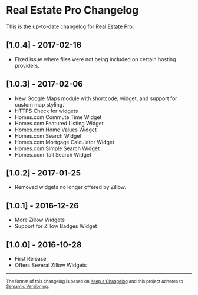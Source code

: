 # Real Estate Pro Changelog
This is the up-to-date changelog for [Real Estate Pro](https://wordpress.org/plugins/re-pro/).
## [1.0.4] - 2017-02-16
- Fixed issue where files were not being included on certain hosting providers.

## [1.0.3] - 2017-02-06
- New Google Maps module with shortcode, widget, and support for custom map styling.
- HTTPS Check for widgets
- Homes.com Commute Time Widget
- Homes.com Featured Listing Widget
- Homes.com Home Values Widget
- Homes.com Search Widget
- Homes.com Mortgage Calculator Widget
- Homes.com Simple Search Widget
- Homes.com Tall Search Widget

## [1.0.2] - 2017-01-25
- Removed widgets no longer offered by Zillow.

## [1.0.1] - 2016-12-26
- More Zillow Widgets
- Support for Zillow Badges Widget

## [1.0.0] - 2016-10-28
- First Release
- Offers Several Zillow Widgets


---
<sup>The format of this changelog is based on [Keep a Changelog](http://keepachangelog.com/)
and this project adheres to [Semantic Versioning](http://semver.org/).</sub>
